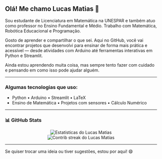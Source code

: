 ## Olá! Me chamo Lucas Matias 👋

Sou estudante de Licenciatura em Matemática na UNESPAR e também atuo como professor no Ensino Fundamental e Médio. Trabalho com Matemática, Robótica Educacional e Programação.

Gosto de aprender e compartilhar o que sei. Aqui no GitHub, você vai encontrar projetos que desenvolvi para ensinar de forma mais prática e acessível — desde atividades com Arduino até ferramentas interativas em Python e Streamlit.

Ainda estou aprendendo muita coisa, mas sempre tento fazer com cuidado e pensando em como isso pode ajudar alguém.

---

### Algumas tecnologias que uso:
- Python • Arduino • Streamlit • LaTeX
- Ensino de Matemática • Projetos com sensores • Cálculo Numérico

---

### 📊 GitHub Stats

<p align="center">
  <img src="https://github-readme-stats.vercel.app/api?username=Mogui-One&show_icons=true&theme=default" alt="Estatísticas do Lucas Matias" />
  <br>
  <img src="https://github-readme-streak-stats.herokuapp.com?user=Mogui-One&theme=default" alt="Contrib streak do Lucas Matias" />
</p>

---

Se quiser trocar uma ideia ou tiver sugestões, estou por aqui! 😄
